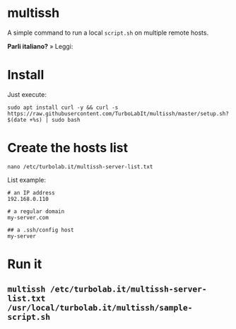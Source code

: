 # multissh
A simple command to run a local `script.sh` on multiple remote hosts.

**Parli italiano?** » Leggi: []()

# Install
Just execute:

`sudo apt install curl -y && curl -s https://raw.githubusercontent.com/TurboLabIt/multissh/master/setup.sh?$(date +%s) | sudo bash`

# Create the hosts list
`nano /etc/turbolab.it/multissh-server-list.txt`

List example:

````
# an IP address
192.168.0.110

# a regular domain
my-server.com

## a .ssh/config host
my-server
````

# Run it
`multissh /etc/turbolab.it/multissh-server-list.txt /usr/local/turbolab.it/multissh/sample-script.sh`
--
